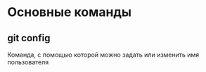 # Основные команды

## git config

Команда, с помощью которой можно задать или изменить имя пользователя